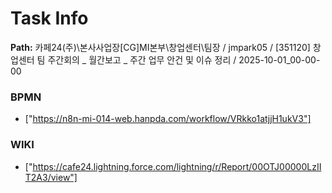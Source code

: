 # Task Info

**Path:** 카페24(주)\본사사업장\[CG]MI본부\창업센터\팀장 / jmpark05 / [351120] 창업센터 팀 주간회의 _ 월간보고 _ 주간 업무 안건 및 이슈 정리 / 2025-10-01_00-00-00

### BPMN
- ["https://n8n-mi-014-web.hanpda.com/workflow/VRkko1atjjH1ukV3"]

### WIKI
- ["https://cafe24.lightning.force.com/lightning/r/Report/00OTJ00000LzIIT2A3/view"]

